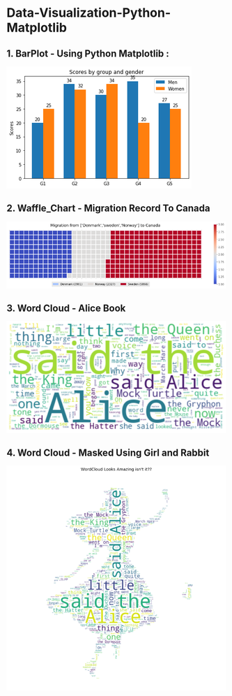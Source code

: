 # Data-Visualization-Python-Matplotlib

## 1. BarPlot - Using Python Matplotlib : 

![BarPlot](https://github.com/nemishzalavadiya/Data-Visualization-Python-Matplotlib/blob/master/Bar_Plot/Demo_1/BarPlot_Matplotlib.png)

## 2. Waffle_Chart - Migration Record To Canada

![Waffle Chart - Migration Record To Canada](https://github.com/nemishzalavadiya/Data-Visualization-Python-Matplotlib/blob/master/Waffle_Chart/Migration%20Data%20Flow%20In%20Canada/migration_waffle_chart.png)

## 3. Word Cloud - Alice Book

![Word Cloud - Alice Book](https://github.com/nemishzalavadiya/Data-Visualization-Python-Matplotlib/blob/master/Word_Cloud/Alice_Book_Cloud/word_cloud.png)

## 4. Word Cloud - Masked Using Girl and Rabbit

![Word Cloud - Masked Using Girl and Rabbit](https://github.com/nemishzalavadiya/Data-Visualization-Python-Matplotlib/blob/master/Word_Cloud/Alice_Book_Cloud/girl_rabbit_mask.png)
